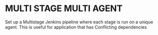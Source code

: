

# MULTI STAGE MULTI AGENT


Set up a Multistage Jenkins pipeline where each stage is run on a unique agent. This is useful for application that has Conflicting dependencies
